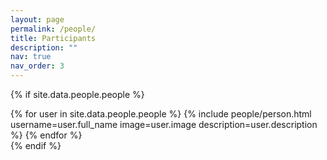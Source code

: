 ```yaml
---
layout: page
permalink: /people/
title: Participants
description: ""
nav: true
nav_order: 3
---
```


{% if site.data.people.people %}
<div class="repositories d-flex flex-wrap flex-md-row flex-column justify-content-between align-items-center">
  {% for user in site.data.people.people %}
    {% include people/person.html username=user.full_name image=user.image description=user.description %}
  {% endfor %}
</div>
{% endif %}
